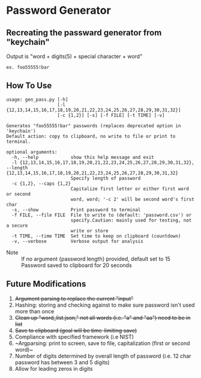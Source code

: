 # Password Generator

## Recreating the passward generator from "keychain"

Output is "word + digits(5) + special character + word" 
  ```
  ex. foo55555!bar
  ```

## How To Use

```
usage: gen_pass.py [-h]
                   [-l {12,13,14,15,16,17,18,19,20,21,22,23,24,25,26,27,28,29,30,31,32}]
                   [-c {1,2}] [-s] [-f FILE] [-t TIME] [-v]

Generates "foo55555!bar" passwords (replaces deprecated option in 'keychain')
Default action: copy to clipboard, no write to file or print to terminal.

optional arguments:
  -h, --help            show this help message and exit
  -l {12,13,14,15,16,17,18,19,20,21,22,23,24,25,26,27,28,29,30,31,32}, --length {12,13,14,15,16,17,18,19,20,21,22,23,24,25,26,27,28,29,30,31,32}
                        Specify length of password
  -c {1,2}, --caps {1,2}
                        Capitalize first letter or either first word or second
                        word, word; '-c 2' will be second word's first char
  -s, --show            Print password to terminal
  -f FILE, --file FILE  File to write to (default: 'password.csv') or
                        specify.Caution: mainly used for testing, not a secure
                        write or store
  -t TIME, --time TIME  Set time to keep on clipboard (countdown)
  -v, --verbose         Verbose output for analysis
```
<dl>
  <dt>Note </dt>
  <dd>If no argument {password length} provided, default set to 15</dd>
  <dd>Password saved to clipboard for 20 seconds</dd>
</dl>

## Future Modifications

1. ~~Argument parsing to replace the current "input"~~
2. Hashing: storing and checking against to make sure password isn't used more than once
3. ~~Clean up "word_list.json," not all words (i.e. "a" and "aa") need to be in list~~
4. ~~Save to clipboard (goal will be time-limiting save)~~
5. Compliance with specified framework (i.e NIST)
6. ~Argparsing: print to screen, save to file, capitalization (first or second word)~
7. Number of digits determined by overall length of password (i.e. 12 char password has between 3 and 5 digits)
8. Allow for leading zeros in digits